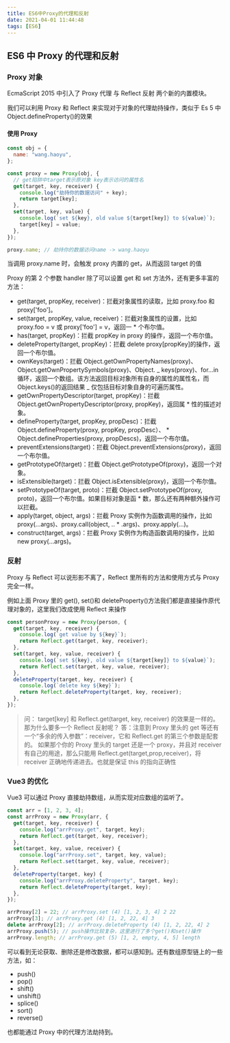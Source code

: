 ```yaml
---
title: ES6中Proxy的代理和反射
date: 2021-04-01 11:44:48
tags: [ES6]
---
```


## ES6 中 Proxy 的代理和反射

### Proxy 对象

EcmaScript 2015 中引入了 Proxy 代理 与 Reflect 反射 两个新的内置模块。

我们可以利用 Proxy 和 Reflect 来实现对于对象的代理劫持操作，类似于 Es 5 中 Object.defineProperty()的效果

 <!-- more -->

#### 使用 Proxy

```js
const obj = {
  name: "wang.haoyu",
};

const proxy = new Proxy(obj, {
  // get陷阱中target表示原对象 key表示访问的属性名
  get(target, key, receiver) {
    console.log("劫持你的数据访问" + key);
    return target[key];
  },
  set(target, key, value) {
    console.log(`set ${key}, old value ${target[key]} to ${value}`);
    target[key] = value;
  },
});

proxy.name; // 劫持你的数据访问name -> wang.haoyu
```

当调用 proxy.name 时，会触发 proxy 内置的 get，从而返回 target 的值

Proxy 的第 2 个参数 handler 除了可以设置 get 和 set 方法外，还有更多丰富的方法：

- get(target, propKey, receiver)：拦截对象属性的读取，比如 proxy.foo 和 proxy['foo']。
- set(target, propKey, value, receiver)：拦截对象属性的设置，比如 proxy.foo = v 或 proxy['foo'] = v，返回一 \* 个布尔值。
- has(target, propKey)：拦截 propKey in proxy 的操作，返回一个布尔值。
- deleteProperty(target, propKey)：拦截 delete proxy[propKey]的操作，返回一个布尔值。
- ownKeys(target)：拦截 Object.getOwnPropertyNames(proxy)、Object.getOwnPropertySymbols(proxy)、Object. _ keys(proxy)、for...in 循环，返回一个数组。该方法返回目标对象所有自身的属性的属性名，而 Object.keys()的返回结果 _ 仅包括目标对象自身的可遍历属性。
- getOwnPropertyDescriptor(target, propKey)：拦截 Object.getOwnPropertyDescriptor(proxy, propKey)，返回属 \* 性的描述对象。
- defineProperty(target, propKey, propDesc)：拦截 Object.defineProperty(proxy, propKey, propDesc）、 \* Object.defineProperties(proxy, propDescs)，返回一个布尔值。
- preventExtensions(target)：拦截 Object.preventExtensions(proxy)，返回一个布尔值。
- getPrototypeOf(target)：拦截 Object.getPrototypeOf(proxy)，返回一个对象。
- isExtensible(target)：拦截 Object.isExtensible(proxy)，返回一个布尔值。
- setPrototypeOf(target, proto)：拦截 Object.setPrototypeOf(proxy, proto)，返回一个布尔值。如果目标对象是函 \* 数，那么还有两种额外操作可以拦截。
- apply(target, object, args)：拦截 Proxy 实例作为函数调用的操作，比如 proxy(...args)、proxy.call(object, .. \* .args)、proxy.apply(...)。
- construct(target, args)：拦截 Proxy 实例作为构造函数调用的操作，比如 new proxy(...args)。

### 反射

Proxy 与 Reflect 可以说形影不离了，Reflect 里所有的方法和使用方式与 Proxy 完全一样。

例如上面 Proxy 里的 get(), set()和 deleteProperty()方法我们都是直接操作原代理对象的，这里我们改成使用 Reflect 来操作

```js
const personProxy = new Proxy(person, {
  get(target, key, receiver) {
    console.log(`get value by ${key}`);
    return Reflect.get(target, key, receiver);
  },
  set(target, key, value, receiver) {
    console.log(`set ${key}, old value ${target[key]} to ${value}`);
    return Reflect.set(target, key, value, receiver);
  },
  deleteProperty(target, key, receiver) {
    console.log(`delete key ${key}`);
    return Reflect.deleteProperty(target, key, receiver);
  },
});
```

> 问： target[key] 和 Reflect.get(target, key, receiver) 的效果是一样的。那为什么要多一个 Reflect 反射呢？
> 答：注意到 Proxy 里头的 get 等还有一个“多余的传入参数”：receiver，它和 Reflect.get 的第三个参数是配套的。
> 如果那个你的 Proxy 里头的 target 还是一个 proxy，并且对 receiver 有自己的用途，那么只能用 Reflect.get(target,prop,receiver)，将 receiver 正确地传递进去。也就是保证 this 的指向正确性

### Vue3 的优化

Vue3 可以通过 Proxy 直接劫持数组，从而实现对应数组的监听了。

```js
const arr = [1, 2, 3, 4];
const arrProxy = new Proxy(arr, {
  get(target, key, receiver) {
    console.log("arrProxy.get", target, key);
    return Reflect.get(target, key, receiver);
  },
  set(target, key, value, receiver) {
    console.log("arrProxy.set", target, key, value);
    return Reflect.set(target, key, value, receiver);
  },
  deleteProperty(target, key) {
    console.log("arrProxy.deleteProperty", target, key);
    return Reflect.deleteProperty(target, key);
  },
});

arrProxy[2] = 22; // arrProxy.set (4) [1, 2, 3, 4] 2 22
arrProxy[3]; // arrProxy.get (4) [1, 2, 22, 4] 3
delete arrProxy[2]; // arrProxy.deleteProperty (4) [1, 2, 22, 4] 2
arrProxy.push(5); // push操作比较复杂，这里进行了多个get()和set()操作
arrProxy.length; // arrProxy.get (5) [1, 2, empty, 4, 5] length
```

可以看到无论获取、删除还是修改数据，都可以感知到。还有数组原型链上的一些方法，如：

- push()
- pop()
- shift()
- unshift()
- splice()
- sort()
- reverse()

也都能通过 Proxy 中的代理方法劫持到。

